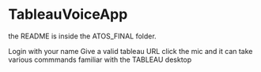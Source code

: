 # TableauVoiceApp

the README is inside the ATOS_FINAL folder.

Login with your name
Give a valid tableau URL
click the mic and it can take various commmands familiar with the
TABLEAU desktop
